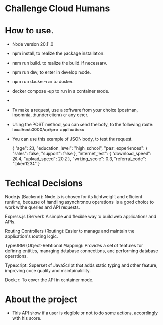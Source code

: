 # Challenge Cloud Humans

# How to use.

- Node version 20.11.0
- npm install, to realize the package installation.
- npm run build, to realize the build, if necessary.
- npm run dev, to enter in develop mode.
- npm run docker-run to docker.
- docker compose -up to run in a container mode.
-
- To make a request, use a software from your choice (postman, insomnia, thunder client) or any other.
- Using the POST method, you can send the bofy, to the following route: localhost:3000/api/pro-applications
- You can use this example of JSON body, to test the request.
  
  {
  "age": 23,
  "education_level": "high_school",
  "past_experiences": {
    "sales": false,
    "support": false
  },
  "internet_test": {
    "download_speed": 20.4,
    "upload_speed": 20.2
  },
  "writing_score": 0.3,
  "referral_code": "token1234"
}


# Techical Decisions

Node.js (Backend): Node.js is chosen for its lightweight and efficient runtime, because of handling asynchronou operations, is a good choice to work withe queries and API requests.

Express.js (Server): A simple and flexible way to build web applications and APIs. 

Routing Controllers (Routing): Easier to manage and maintain the application's routing logic.

TypeORM (Object-Relational Mapping): Provides a set of features for defining entities, managing database connections, and performing database operations.

Typescript: Superset of JavaScript that adds static typing and other feature, improving code quality and maintainability.

Docker: To cover the API in container mode.

# About the project
- This API show if a user is elegible or not to do some actions, accordingly with his score. 
